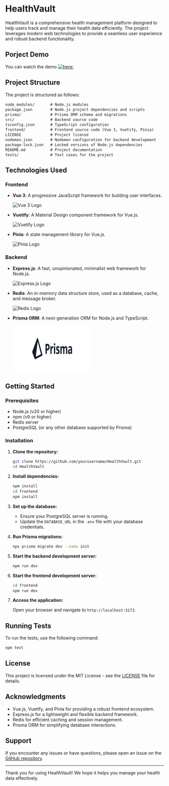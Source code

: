 # HealthVault

HealthVault is a comprehensive health management platform designed to help users track and manage their health data efficiently. The project leverages modern web technologies to provide a seamless user experience and robust backend functionality.

## Porject Demo
You can watch the demo [![here:](https://img.youtube.com/vi/eSqRVwj0Lcg/0.jpg)](https://www.youtube.com/watch?v=eSqRVwj0Lcg)

## Project Structure

The project is structured as follows:

```
node_modules/       # Node.js modules
package.json        # Node.js project dependencies and scripts
prisma/             # Prisma ORM schema and migrations
src/                # Backend source code
tsconfig.json       # TypeScript configuration
frontend/           # Frontend source code (Vue 3, Vuetify, Pinia)
LICENSE             # Project license
nodemon.json        # Nodemon configuration for backend development
package-lock.json   # Locked versions of Node.js dependencies
README.md           # Project documentation
tests/              # Test cases for the project
```

## Technologies Used

### Frontend

- **Vue 3**: A progressive JavaScript framework for building user interfaces.

  <img src="https://vuejs.org/images/logo.png" alt="Vue 3 Logo" width="150" height="150">

- **Vuetify**: A Material Design component framework for Vue.js.

  <img src="https://cdn.freelogovectors.net/wp-content/uploads/2023/01/vuetify-logo-freelogovectors.net_.png" alt="Vuetify Logo" width="150" height="150">

- **Pinia**: A state management library for Vue.js.

  <img src="https://pinia.vuejs.org/logo.svg" alt="Pinia Logo" width="150" height="150">

### Backend

- **Express.js**: A fast, unopinionated, minimalist web framework for Node.js.

  <img src="https://upload.wikimedia.org/wikipedia/commons/6/64/Expressjs.png" alt="Express.js Logo" width="250" height="150">

- **Redis**: An in-memory data structure store, used as a database, cache, and message broker.

  <img src="https://upload.wikimedia.org/wikipedia/commons/thumb/e/ee/Redis_logo.svg/320px-Redis_logo.svg.png" alt="Redis Logo" width="250" height="150">

- **Prisma ORM**: A next-generation ORM for Node.js and TypeScript.

  <img src="https://raw.githubusercontent.com/prisma/presskit/main/Assets/Preview-Prisma-DarkLogo.png" alt="Prisma Logo" width="250" height="150">

## Getting Started

### Prerequisites

- Node.js (v20 or higher)
- npm (v9 or higher)
- Redis server
- PostgreSQL (or any other database supported by Prisma)

### Installation

1. **Clone the repository:**

   ```bash
   git clone https://github.com/yourusername/HealthVault.git
   cd HealthVault
   ```

2. **Install dependencies:**

   ```bash
   npm install
   cd frontend
   npm install
   ```

3. **Set up the database:**

   - Ensure your PostgreSQL server is running.
   - Update the `DATABASE_URL` in the `.env` file with your database credentials.

4. **Run Prisma migrations:**

   ```bash
   npx prisma migrate dev --name init
   ```

5. **Start the backend development server:**

   ```bash
   npm run dev
   ```

6. **Start the frontend development server:**

   ```bash
   cd frontend
   npm run dev
   ```

7. **Access the application:**

   Open your browser and navigate to `http://localhost:5173`.

## Running Tests

To run the tests, use the following command:

```bash
npm test
```

## License

This project is licensed under the MIT License - see the [LICENSE](LICENSE) file for details.

## Acknowledgments

- Vue.js, Vuetify, and Pinia for providing a robust frontend ecosystem.
- Express.js for a lightweight and flexible backend framework.
- Redis for efficient caching and session management.
- Prisma ORM for simplifying database interactions.

## Support

If you encounter any issues or have questions, please open an issue on the [GitHub repository](https://github.com/yourusername/HealthVault/issues).

---

Thank you for using HealthVault! We hope it helps you manage your health data effectively.
